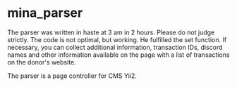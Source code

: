 # mina_parser


The parser was written in haste at 3 am in 2 hours. Please do not judge strictly. The code is not optimal, but working. He fulfilled the set function. If necessary, you can collect additional information, transaction IDs, discord names and other information available on the page with a list of transactions on the donor's website.

The parser is a page controller for CMS Yii2.

